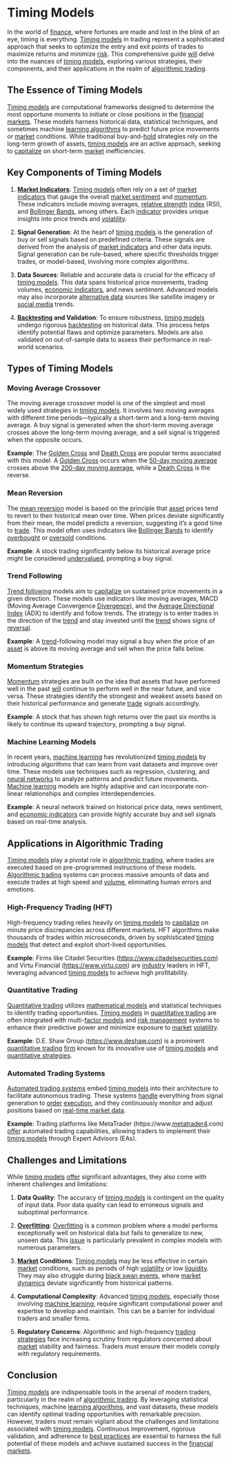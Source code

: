 # Timing Models

In the world of [finance](../f/finance.md), where fortunes are made and lost in the blink of an eye, timing is everything. [Timing models](../t/timing_models.md) in trading represent a sophisticated approach that seeks to optimize the entry and exit points of trades to maximize returns and minimize [risk](../r/risk.md). This comprehensive guide [will](../w/will.md) delve into the nuances of [timing models](../t/timing_models.md), exploring various strategies, their components, and their applications in the realm of [algorithmic trading](../a/algorithmic_trading.md).

## The Essence of Timing Models

[Timing models](../t/timing_models.md) are computational frameworks designed to determine the most opportune moments to initiate or close positions in the [financial markets](../f/financial_market.md). These models harness historical data, statistical techniques, and sometimes machine [learning algorithms](../l/learning_algorithms_in_trading.md) to predict future price movements or [market](../m/market.md) conditions. While traditional buy-and-[hold](../h/hold.md) strategies rely on the long-term growth of assets, [timing models](../t/timing_models.md) are an active approach, seeking to [capitalize](../c/capitalize.md) on short-term [market](../m/market.md) inefficiencies.

## Key Components of Timing Models

1. **[Market Indicators](../m/market_indicators.md)**: [Timing models](../t/timing_models.md) often rely on a set of [market indicators](../m/market_indicators.md) that gauge the overall [market sentiment](../m/market_sentiment.md) and [momentum](../m/momentum.md). These indicators include moving averages, [relative strength](../r/relative_strength.md) [index](../i/index_instrument.md) (RSI), and [Bollinger Bands](../b/bollinger_bands.md), among others. Each [indicator](../i/indicator.md) provides unique insights into price trends and [volatility](../v/volatility.md).

2. **Signal Generation**: At the heart of [timing models](../t/timing_models.md) is the generation of buy or sell signals based on predefined criteria. These signals are derived from the analysis of [market indicators](../m/market_indicators.md) and other data inputs. Signal generation can be rule-based, where specific thresholds trigger trades, or model-based, involving more complex algorithms.

3. **Data Sources**: Reliable and accurate data is crucial for the efficacy of [timing models](../t/timing_models.md). This data spans historical price movements, trading volumes, [economic indicators](../e/economic_indicators.md), and news sentiment. Advanced models may also incorporate [alternative data](../a/alternative_data.md) sources like satellite imagery or [social media](../s/social_media.md) trends.

4. **[Backtesting](../b/backtesting.md) and Validation**: To ensure robustness, [timing models](../t/timing_models.md) undergo rigorous [backtesting](../b/backtesting.md) on historical data. This process helps identify potential flaws and optimize parameters. Models are also validated on out-of-sample data to assess their performance in real-world scenarios.

## Types of Timing Models

### Moving Average Crossover

The moving average crossover model is one of the simplest and most widely used strategies in [timing models](../t/timing_models.md). It involves two moving averages with different time periods—typically a short-term and a long-term moving average. A buy signal is generated when the short-term moving average crosses above the long-term moving average, and a sell signal is triggered when the opposite occurs.

**Example**: The [Golden Cross](../g/golden_cross.md) and [Death Cross](../d/death_cross.md) are popular terms associated with this model. A [Golden Cross](../g/golden_cross.md) occurs when the [50-day moving average](../1/50-day_moving_average.md) crosses above the [200-day moving average](../1/200-day_moving_average.md), while a [Death Cross](../d/death_cross.md) is the reverse.

### Mean Reversion

The [mean reversion](../m/mean_reversion.md) model is based on the principle that [asset](../a/asset.md) prices tend to revert to their historical mean over time. When prices deviate significantly from their mean, the model predicts a reversion, suggesting it’s a good time to [trade](../t/trade.md). This model often uses indicators like [Bollinger Bands](../b/bollinger_bands.md) to identify [overbought](../o/overbought.md) or [oversold](../o/oversold.md) conditions.

**Example**: A stock trading significantly below its historical average price might be considered [undervalued](../u/undervalued.md), prompting a buy signal.

### Trend Following

[Trend following](../t/trend_following.md) models aim to [capitalize](../c/capitalize.md) on sustained price movements in a given direction. These models use indicators like moving averages, MACD (Moving Average Convergence [Divergence](../d/divergence.md)), and the [Average Directional Index](../a/average_directional_index_(adx).md) (ADX) to identify and follow trends. The strategy is to enter trades in the direction of the [trend](../t/trend.md) and stay invested until the [trend](../t/trend.md) shows signs of [reversal](../r/reversal.md).

**Example**: A [trend](../t/trend.md)-following model may signal a buy when the price of an [asset](../a/asset.md) is above its moving average and sell when the price falls below.

### Momentum Strategies

[Momentum](../m/momentum.md) strategies are built on the idea that assets that have performed well in the past [will](../w/will.md) continue to perform well in the near future, and vice versa. These strategies identify the strongest and weakest assets based on their historical performance and generate [trade](../t/trade.md) signals accordingly.

**Example**: A stock that has shown high returns over the past six months is likely to continue its upward trajectory, prompting a buy signal.

### Machine Learning Models

In recent years, [machine learning](../m/machine_learning.md) has revolutionized [timing models](../t/timing_models.md) by introducing algorithms that can learn from vast datasets and improve over time. These models use techniques such as regression, clustering, and [neural networks](../n/neural_networks_in_trading.md) to analyze patterns and predict future movements. [Machine learning](../m/machine_learning.md) models are highly adaptive and can incorporate non-linear relationships and complex interdependencies.

**Example**: A neural network trained on historical price data, news sentiment, and [economic indicators](../e/economic_indicators.md) can provide highly accurate buy and sell signals based on real-time analysis.

## Applications in Algorithmic Trading

[Timing models](../t/timing_models.md) play a pivotal role in [algorithmic trading](../a/algorithmic_trading.md), where trades are executed based on pre-programmed instructions of these models. [Algorithmic trading](../a/algorithmic_trading.md) systems can process massive amounts of data and execute trades at high speed and [volume](../v/volume.md), eliminating human errors and emotions.

### High-Frequency Trading (HFT)

High-frequency trading relies heavily on [timing models](../t/timing_models.md) to [capitalize](../c/capitalize.md) on minute price discrepancies across different markets. HFT algorithms make thousands of trades within microseconds, driven by sophisticated [timing models](../t/timing_models.md) that detect and exploit short-lived opportunities.

**Example**: Firms like Citadel Securities (https://www.citadelsecurities.com) and Virtu Financial (https://www.virtu.com) are [industry](../i/industry.md) leaders in HFT, leveraging advanced [timing models](../t/timing_models.md) to achieve high profitability.

### Quantitative Trading

[Quantitative trading](../q/quantitative_trading.md) utilizes [mathematical models](../m/mathematical_models_in_trading.md) and statistical techniques to identify trading opportunities. [Timing models](../t/timing_models.md) in [quantitative trading](../q/quantitative_trading.md) are often integrated with multi-[factor models](../f/factor_models.md) and [risk management](../r/risk_management.md) systems to enhance their predictive power and minimize exposure to [market](../m/market.md) [volatility](../v/volatility.md).

**Example**: D.E. Shaw Group (https://www.deshaw.com) is a prominent [quantitative trading](../q/quantitative_trading.md) [firm](../f/firm.md) known for its innovative use of [timing models](../t/timing_models.md) and [quantitative strategies](../q/quantitative_strategies_in_trading.md).

### Automated Trading Systems

[Automated trading systems](../a/automated_trading_systems.md) embed [timing models](../t/timing_models.md) into their architecture to facilitate autonomous trading. These systems [handle](../h/handle.md) everything from signal generation to [order](../o/order.md) [execution](../e/execution.md), and they continuously monitor and adjust positions based on [real-time market data](../r/real-time_market_data.md).

**Example**: Trading platforms like MetaTrader (https://www.[metatrader4](../m/metatrader4.md).com) [offer](../o/offer.md) automated trading capabilities, allowing traders to implement their [timing models](../t/timing_models.md) through Expert Advisors (EAs).

## Challenges and Limitations

While [timing models](../t/timing_models.md) [offer](../o/offer.md) significant advantages, they also come with inherent challenges and limitations:

1. **Data Quality**: The accuracy of [timing models](../t/timing_models.md) is contingent on the quality of input data. Poor data quality can lead to erroneous signals and suboptimal performance.
  
2. **[Overfitting](../o/overfitting.md)**: [Overfitting](../o/overfitting.md) is a common problem where a model performs exceptionally well on historical data but fails to generalize to new, unseen data. This [issue](../i/issue.md) is particularly prevalent in complex models with numerous parameters.
  
3. **[Market](../m/market.md) Conditions**: [Timing models](../t/timing_models.md) may be less effective in certain [market](../m/market.md) conditions, such as periods of high [volatility](../v/volatility.md) or low [liquidity](../l/liquidity.md). They may also struggle during [black swan events](../b/black_swan_events.md), where [market dynamics](../m/market_dynamics.md) deviate significantly from historical patterns.
  
4. **Computational Complexity**: Advanced [timing models](../t/timing_models.md), especially those involving [machine learning](../m/machine_learning.md), require significant computational power and expertise to develop and maintain. This can be a barrier for individual traders and smaller firms.
  
5. **Regulatory Concerns**: Algorithmic and high-frequency [trading strategies](../t/trading_strategies.md) face increasing scrutiny from regulators concerned about [market](../m/market.md) stability and fairness. Traders must ensure their models comply with regulatory requirements.

## Conclusion

[Timing models](../t/timing_models.md) are indispensable tools in the arsenal of modern traders, particularly in the realm of [algorithmic trading](../a/algorithmic_trading.md). By leveraging statistical techniques, machine [learning algorithms](../l/learning_algorithms_in_trading.md), and vast datasets, these models can identify optimal trading opportunities with remarkable precision. However, traders must remain vigilant about the challenges and limitations associated with [timing models](../t/timing_models.md). Continuous improvement, rigorous validation, and adherence to [best practices](../b/best_practices.md) are essential to harness the full potential of these models and achieve sustained success in the [financial markets](../f/financial_market.md).
